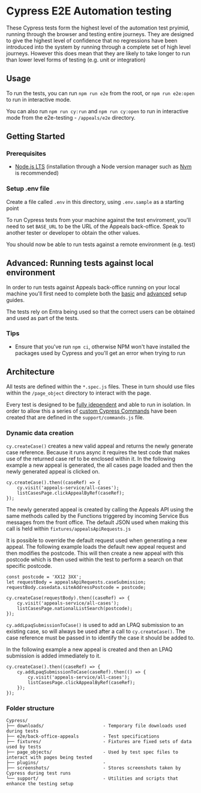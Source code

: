 # Cypress E2E Automation testing
These Cypress tests form the highest level of the automation test pryimid, running through the browser and testing entire journeys. They are designed to give the highest level of confidence that no regressions have been introduced into the system by running through a complete set of high level journeys. However this does mean that they are likely to take longer to run than lower level forms of testing (e.g. unit or integration)

## Usage
To run the tests, you can run `npm run e2e` from the root, or `npm run e2e:open` to run in interactive mode. 

You can also run `npm run cy:run` and `npm run cy:open` to run in interactive mode from the e2e-testing - `/appeals/e2e` directory.

## Getting Started
### Prerequisites
- [Node.js LTS](https://nodejs.org/en/) (installation through a Node version manager such as [Nvm](https://github.com/nvm-sh/nvm) is recommended)

### Setup .env file 
Create a file called `.env` in this directory, using `.env.sample` as a starting point

To run Cypress tests from your machine against the test enviroment, you'll need to set `BASE_URL` to be the URL of the Appeals back-office. Speak to another tester or developer to obtain the other values.

You should now be able to run tests against a remote environment (e.g. test)

## Advanced: Running tests against local environment
In order to run tests against Appeals back-office running on your local machine you'll first need to complete both the [basic](https://github.com/Planning-Inspectorate/appeals-back-office/blob/main/docs/basic-setup.md) and [advanced](https://github.com/Planning-Inspectorate/appeals-back-office/blob/main/docs/advanced-setup.md) setup guides.

The tests rely on Entra being used so that the correct users can be obtained and used as part of the tests.

### Tips
- Ensure that you've run `npm ci`, otherwise NPM won't have installed the packages used by Cypress and you'll get an error when trying to run

## Architecture
All tests are defined within the `*.spec.js` files. These in turn should use files within the `/page_object` directory to interact with the page.

Every test is designed to be [fully idependent](https://docs.cypress.io/guides/references/best-practices#Having-Tests-Rely-On-The-State-Of-Previous-Tests) and able to run in isolation. In order to allow this a series of [custom Cypress Commands](https://docs.cypress.io/api/cypress-api/custom-commands) have been created that are defined in the `support/commands.js` file.

### Dynamic data creation
`cy.createCase()` creates a new valid appeal and returns the newly generate case reference. Because it runs async it requires the test code that makes use of the returned case ref to be enclosed within it. In the following example a new appeal is generated, the all cases page loaded and then the newly generated appeal is clicked on.

```
cy.createCase().then((caseRef) => {
	cy.visit('appeals-service/all-cases');
	listCasesPage.clickAppealByRef(caseRef);
});
```

The newly generated appeal is created by calling the Appeals API using the same methods called by the Functions triggered by incoming Service Bus messages from the front office. The default JSON used when making this call is held within `fixtures/appealsApiRequests.js`

It is possible to override the default request used when generating a new appeal. The following example loads the default new appeal request and then modifies the postcode. This will then create a new appeal with this postcode which is then used within the test to perform a search on that specific postcode.

```
const postcode = 'XX12 3XX';
let requestBody = appealsApiRequests.caseSubmission;
requestBody.casedata.siteAddressPostcode = postcode;

cy.createCase(requestBody).then((caseRef) => {
	cy.visit('appeals-service/all-cases');
	listCasesPage.nationalListSearch(postcode);
});
```

`cy.addLpaqSubmissionToCase()` is used to add an LPAQ submission to an existing case, so will always be used after a call to `cy.createCase()`. The case reference must be passed in to identify the case it should be added to.

In the following example a new appeal is created and then an LPAQ submission is added immediately to it.

```
cy.createCase().then((caseRef) => {
	cy.addLpaqSubmissionToCase(caseRef).then(() => {
		cy.visit('appeals-service/all-cases');
		listCasesPage.clickAppealByRef(caseRef);
	});
});
```

### Folder structure

```
Cypress/
├── downloads/       				- Temporary file downloads used during tests
├── e2e/back-office-appeals         - Test specifications 
├── fixtures/        				- Fixtures are fixed sets of data used by tests 
├── page_objects/    				- Used by test spec files to interact with pages being tested
├── plugins/						- 
├── screenshots/					- Stores screenshots taken by Cypress during test runs
└── support/						- Utilities and scripts that enhance the testing setup
```
